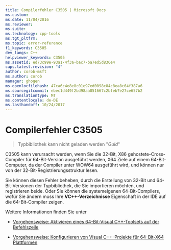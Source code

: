 ```yaml
---
title: Compilerfehler C3505 | Microsoft Docs
ms.custom: 
ms.date: 11/04/2016
ms.reviewer: 
ms.suite: 
ms.technology: cpp-tools
ms.tgt_pltfrm: 
ms.topic: error-reference
f1_keywords: C3505
dev_langs: C++
helpviewer_keywords: C3505
ms.assetid: ed73c99e-93a1-4f3a-bac7-ba7ed5d836e4
caps.latest.revision: "4"
author: corob-msft
ms.author: corob
manager: ghogen
ms.openlocfilehash: 47ca6c4e8e8c01e97ed0098c84c8ea8c64f387a6
ms.sourcegitcommit: ebec1d449f2bd98aa851667c2bfeb7e27ce657b2
ms.translationtype: MT
ms.contentlocale: de-DE
ms.lasthandoff: 10/24/2017
---
```

# <a name="compiler-error-c3505"></a>Compilerfehler C3505

> Typbibliothek kann nicht geladen werden "*Guid*"  
  
C3505 kann verursacht werden, wenn Sie die 32-Bit, X86 gehostete-Cross-Compiler für 64-Bit-Version ausgeführt werden, X64 Ziele auf einem 64-Bit-Computer, da der Compiler unter WOW64 ausgeführt wird, und können nur von der 32-Bit-Registrierungsstruktur lesen.  
  
Sie können diesen Fehler beheben, durch die Erstellung von 32-Bit und 64-Bit-Versionen der Typbibliothek, die Sie importieren möchten, und registrieren beide.  Oder Sie können die systemeigenen 64-Bit-Compilers, wofür Sie ändern muss Ihre **VC++-Verzeichnisse** Eigenschaft in der IDE auf die 64-Bit-Compiler zeigen.  
  
Weitere Informationen finden Sie unter  
  
-   [Vorgehensweise: Aktivieren eines 64-Bit-Visual C++-Toolsets auf der Befehlszeile](../../build/how-to-enable-a-64-bit-visual-cpp-toolset-on-the-command-line.md)  
  
-   [Vorgehensweise: Konfigurieren von Visual C++-Projekte für 64-Bit-X64 Plattformen](../../build/how-to-configure-visual-cpp-projects-to-target-64-bit-platforms.md)